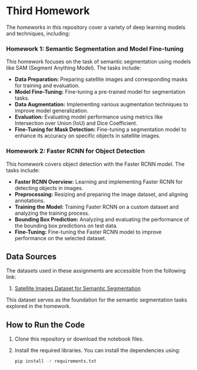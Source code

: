 # Third Homework

The homeworks in this repository cover a variety of deep learning models and techniques, including:

### **Homework 1: Semantic Segmentation and Model Fine-tuning**
This homework focuses on the task of semantic segmentation using models like SAM (Segment Anything Model). The tasks include:

- **Data Preparation:** Preparing satellite images and corresponding masks for training and evaluation.
- **Model Fine-Tuning:** Fine-tuning a pre-trained model for segmentation tasks.
- **Data Augmentation:** Implementing various augmentation techniques to improve model generalization.
- **Evaluation:** Evaluating model performance using metrics like Intersection over Union (IoU) and Dice Coefficient.
- **Fine-Tuning for Mask Detection:** Fine-tuning a segmentation model to enhance its accuracy on specific objects in satellite images.

### **Homework 2: Faster RCNN for Object Detection**
This homework covers object detection with the Faster RCNN model. The tasks include:

- **Faster RCNN Overview:** Learning and implementing Faster RCNN for detecting objects in images.
- **Preprocessing:** Resizing and preparing the image dataset, and aligning annotations.
- **Training the Model:** Training Faster RCNN on a custom dataset and analyzing the training process.
- **Bounding Box Prediction:** Analyzing and evaluating the performance of the bounding box predictions on test data.
- **Fine-Tuning:** Fine-tuning the Faster RCNN model to improve performance on the selected dataset.

## Data Sources

The datasets used in these assignments are accessible from the following link:

1. [Satellite Images Dataset for Semantic Segmentation](https://drive.google.com/file/d/11bz01nwPaJQXQOq1adjGyjWTSPj0elxQ/view?usp=drive_link)

This dataset serves as the foundation for the semantic segmentation tasks explored in the homework.

## How to Run the Code

1. Clone this repository or download the notebook files.
2. Install the required libraries. You can install the dependencies using:

   ```bash
   pip install -r requirements.txt

